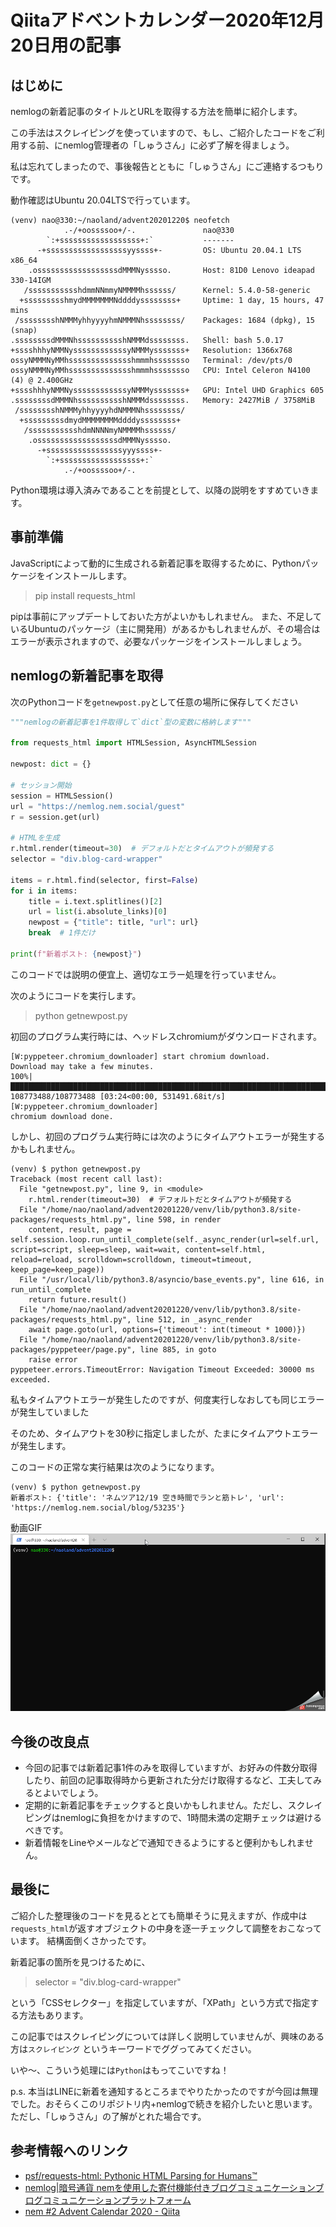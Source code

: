 # Qiitaアドベントカレンダー2020年12月20日用の記事

## はじめに

nemlogの新着記事のタイトルとURLを取得する方法を簡単に紹介します。

この手法はスクレイピングを使っていますので、もし、ご紹介したコードをご利用する前、にnemlog管理者の「しゅうさん」に必ず了解を得ましょう。

私は忘れてしまったので、事後報告とともに「しゅうさん」にご連絡するつもりです。

動作確認はUbuntu 20.04LTSで行っています。

```
(venv) nao@330:~/naoland/advent20201220$ neofetch
            .-/+oossssoo+/-.               nao@330
        `:+ssssssssssssssssss+:`           -------
      -+ssssssssssssssssssyyssss+-         OS: Ubuntu 20.04.1 LTS x86_64
    .ossssssssssssssssssdMMMNysssso.       Host: 81D0 Lenovo ideapad 330-14IGM
   /ssssssssssshdmmNNmmyNMMMMhssssss/      Kernel: 5.4.0-58-generic
  +ssssssssshmydMMMMMMMNddddyssssssss+     Uptime: 1 day, 15 hours, 47 mins
 /sssssssshNMMMyhhyyyyhmNMMMNhssssssss/    Packages: 1684 (dpkg), 15 (snap)
.ssssssssdMMMNhsssssssssshNMMMdssssssss.   Shell: bash 5.0.17
+sssshhhyNMMNyssssssssssssyNMMMysssssss+   Resolution: 1366x768
ossyNMMMNyMMhsssssssssssssshmmmhssssssso   Terminal: /dev/pts/0
ossyNMMMNyMMhsssssssssssssshmmmhssssssso   CPU: Intel Celeron N4100 (4) @ 2.400GHz
+sssshhhyNMMNyssssssssssssyNMMMysssssss+   GPU: Intel UHD Graphics 605
.ssssssssdMMMNhsssssssssshNMMMdssssssss.   Memory: 2427MiB / 3758MiB
 /sssssssshNMMMyhhyyyyhdNMMMNhssssssss/
  +sssssssssdmydMMMMMMMMddddyssssssss+
   /ssssssssssshdmNNNNmyNMMMMhssssss/
    .ossssssssssssssssssdMMMNysssso.
      -+sssssssssssssssssyyyssss+-
        `:+ssssssssssssssssss+:`
            .-/+oossssoo+/-.

```

Python環境は導入済みであることを前提として、以降の説明をすすめていきます。

## 事前準備

JavaScriptによって動的に生成される新着記事を取得するために、Pythonパッケージをインストールします。

> pip install requests_html

pipは事前にアップデートしておいた方がよいかもしれません。
また、不足しているUbuntuのパッケージ（主に開発用）があるかもしれませんが、その場合はエラーが表示されますので、必要なパッケージをインストールしましょう。


## nemlogの新着記事を取得

次のPythonコードを`getnewpost.py`として任意の場所に保存してください

```python
"""nemlogの新着記事を1件取得して`dict`型の変数に格納します"""

from requests_html import HTMLSession, AsyncHTMLSession

newpost: dict = {}

# セッション開始
session = HTMLSession()
url = "https://nemlog.nem.social/guest"
r = session.get(url)

# HTMLを生成
r.html.render(timeout=30)  # デフォルトだとタイムアウトが頻発する
selector = "div.blog-card-wrapper"

items = r.html.find(selector, first=False)
for i in items:
    title = i.text.splitlines()[2]
    url = list(i.absolute_links)[0]
    newpost = {"title": title, "url": url}
    break  # 1件だけ

print(f"新着ポスト: {newpost}")
```
このコードでは説明の便宜上、適切なエラー処理を行っていません。

次のようにコードを実行します。

> python getnewpost.py

初回のプログラム実行時には、ヘッドレスchromiumがダウンロードされます。

```
[W:pyppeteer.chromium_downloader] start chromium download.
Download may take a few minutes.
100%|███████████████████████████████████████████████████████████████████████████████████████████| 108773488/108773488 [03:24<00:00, 531491.68it/s]
[W:pyppeteer.chromium_downloader] 
chromium download done.
```

しかし、初回のプログラム実行時には次のようにタイムアウトエラーが発生するかもしれません。

```
(venv) $ python getnewpost.py 
Traceback (most recent call last):
  File "getnewpost.py", line 9, in <module>
    r.html.render(timeout=30)  # デフォルトだとタイムアウトが頻発する
  File "/home/nao/naoland/advent20201220/venv/lib/python3.8/site-packages/requests_html.py", line 598, in render
    content, result, page = self.session.loop.run_until_complete(self._async_render(url=self.url, script=script, sleep=sleep, wait=wait, content=self.html, reload=reload, scrolldown=scrolldown, timeout=timeout, keep_page=keep_page))
  File "/usr/local/lib/python3.8/asyncio/base_events.py", line 616, in run_until_complete
    return future.result()
  File "/home/nao/naoland/advent20201220/venv/lib/python3.8/site-packages/requests_html.py", line 512, in _async_render
    await page.goto(url, options={'timeout': int(timeout * 1000)})
  File "/home/nao/naoland/advent20201220/venv/lib/python3.8/site-packages/pyppeteer/page.py", line 885, in goto
    raise error
pyppeteer.errors.TimeoutError: Navigation Timeout Exceeded: 30000 ms exceeded.
```

私もタイムアウトエラーが発生したのですが、何度実行しなおしても同じエラーが発生していました

そのため、タイムアウトを30秒に指定しましたが、たまにタイムアウトエラーが発生します。

このコードの正常な実行結果は次のようになります。

```
(venv) $ python getnewpost.py 
新着ポスト: {'title': 'ネムツア12/19 空き時間でランと筋トレ', 'url': 'https://nemlog.nem.social/blog/53235'}
```

動画GIF
![getpost](./2020-12-19_22h42_26.gif)

## 今後の改良点

- 今回の記事では新着記事1件のみを取得していますが、お好みの件数分取得したり、前回の記事取得時から更新された分だけ取得するなど、工夫してみるとよいでしょう。
- 定期的に新着記事をチェックすると良いかもしれません。ただし、スクレイピングはnemlogに負担をかけますので、1時間未満の定期チェックは避けるべきです。
- 新着情報をLineやメールなどで通知できるようにすると便利かもしれません。

## 最後に

ご紹介した整理後のコードを見るととても簡単そうに見えますが、作成中は`requests_html`が返すオブジェクトの中身を逐一チェックして調整をおこなっています。
結構面倒くさかったです。 

新着記事の箇所を見つけるために、

> selector = "div.blog-card-wrapper"

という「CSSセレクター」を指定していますが、「XPath」という方式で指定する方法もあります。

この記事ではスクレイピングについては詳しく説明していませんが、興味のある方は`スクレイピング` というキーワードでググってみてください。

いや～、こういう処理には`Python`はもってこいですね！

p.s. 本当はLINEに新着を通知するところまでやりたかったのですが今回は無理でした。おそらくこのリポジトリ内+nemlogで続きを紹介したいと思います。
ただし、「しゅうさん」の了解がとれた場合です。

## 参考情報へのリンク

- [psf/requests-html: Pythonic HTML Parsing for Humans™](https://github.com/psf/requests-html)
- [nemlog|暗号通貨 nemを使用した寄付機能付きブログコミュニケーションブログコミュニケーションプラットフォーム](https://nemlog.nem.social/guest)
- [nem #2 Advent Calendar 2020 - Qiita](https://qiita.com/advent-calendar/2020/nem-2x)